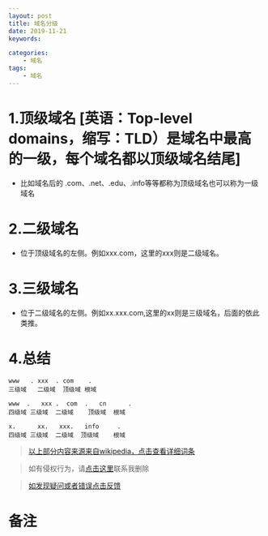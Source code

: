 ```yaml
---
layout: post
title: 域名分级
date: 2019-11-21
keywords:

categories:
    - 域名
tags:
    - 域名
---
```


# 1.顶级域名 [英语：Top-level domains，缩写：TLD）是域名中最高的一级，每个域名都以顶级域名结尾]
- 比如域名后的 .com、.net、.edu、.info等等都称为顶级域名也可以称为一级域名
<!-- more -->
# 2.二级域名
- 位于顶级域名的左侧。例如xxx.com，这里的xxx则是二级域名。

# 3.三级域名
- 位于二级域名的左侧。例如xx.xxx.com,这里的xx则是三级域名，后面的依此类推。

# 4.总结
```
www   . xxx  . com    .
三级域   二级域  顶级域 根域

www  .   xxx .  com  .   cn      .
四级域 三级域  二级域    顶级域  根域

x.      xx.   xxx.   info     .
四级域 三级域  二级域  顶级域    根域
```
>[以上部分内容来源来自wikipedia，点击查看详细词条](https://zh.wikipedia.org/wiki/%E5%9F%9F%E5%90%8D#%E5%9F%9F%E5%90%8D%E5%B1%82%E6%AC%A1)

>如有侵权行为，请[点击这里](https://github.com/cooper-q/MattMeng_hexo/issues)联系我删除

>[如发现疑问或者错误点击反馈](https://github.com/cooper-q/MattMeng_hexo/issues)

# 备注


